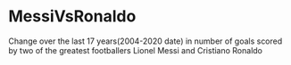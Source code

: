 # MessiVsRonaldo
Change over the last 17 years(2004-2020 date) in number of goals scored by two of the greatest footballers Lionel Messi and Cristiano Ronaldo
